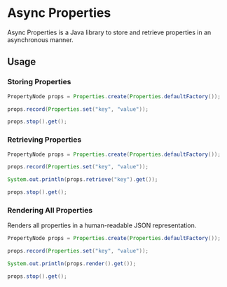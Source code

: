 # Async Properties

Async Properties is a Java library to store and retrieve properties in an asynchronous manner.

## Usage

### Storing Properties

```java
PropertyNode props = Properties.create(Properties.defaultFactory());

props.record(Properties.set("key", "value"));

props.stop().get();

```

### Retrieving Properties

```java
PropertyNode props = Properties.create(Properties.defaultFactory());

props.record(Properties.set("key", "value"));

System.out.println(props.retrieve("key").get());

props.stop().get();

```

### Rendering All Properties

Renders all properties in a human-readable JSON representation.

```java
PropertyNode props = Properties.create(Properties.defaultFactory());

props.record(Properties.set("key", "value"));

System.out.println(props.render().get());

props.stop().get();

```
